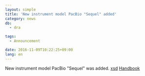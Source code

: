 ```yaml
---
layout: simple
title: 'New instrument model PacBio "Sequel" added'
category: news
db:
  - dra

tags:
  - Announcement

date: 2016-11-09T10:22:25+09:00
lang: en
---
```


<p>New instrument model PacBio "Sequel" was added. <a href="https://github.com/ddbj/pub/">xsd</a> <a href="/dra/services/index.html#Instrument">Handbook</a></p>
